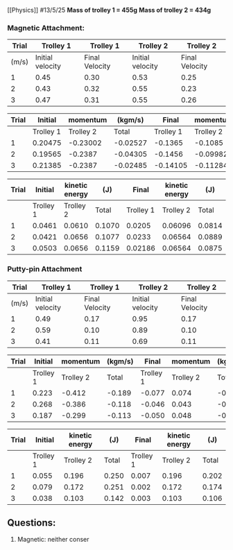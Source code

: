 [[Physics]]
#13/5/25 
**Mass of trolley 1 = 455g**
**Mass of trolley 2 = 434g**
### Magnetic Attachment:

| Trial | Trolley 1        | Trolley 1      | Trolley 2        | Trolley 2      |
| ----- | ---------------- | -------------- | ---------------- | -------------- |
| (m/s) | Initial velocity | Final Velocity | Initial velocity | Final Velocity |
| 1     | 0.45             | 0.30           | 0.53             | 0.25           |
| 2     | 0.43             | 0.32           | 0.55             | 0.23           |
| 3     | 0.47             | 0.31           | 0.55             | 0.26           |

| Trial | Initial   | momentum  | (kgm/s)  | Final     | momentum  | (kgm/s)  |
| ----- | --------- | --------- | -------- | --------- | --------- | -------- |
|       | Trolley 1 | Trolley 2 | Total    | Trolley 1 | Trolley 2 | Total    |
| 1     | 0.20475   | -0.23002  | -0.02527 | -0.1365   | -0.1085   | -0.245   |
| 2     | 0.19565   | -0.2387   | -0.04305 | -0.1456   | -0.09982  | -0.24542 |
| 3     | 0.21385   | -0.2387   | -0.02485 | -0.14105  | -0.11284  | -0.25389 |

| Trial | Initial   | kinetic energy | (J)    | Final     | kinetic energy | (J)    |
| ----- | --------- | -------------- | ------ | --------- | -------------- | ------ |
|       | Trolley 1 | Trolley 2      | Total  | Trolley 1 | Trolley 2      | Total  |
| 1     | 0.0461    | 0.0610         | 0.1070 | 0.0205    | 0.06096        | 0.0814 |
| 2     | 0.0421    | 0.0656         | 0.1077 | 0.0233    | 0.06564        | 0.0889 |
| 3     | 0.0503    | 0.0656         | 0.1159 | 0.02186   | 0.06564        | 0.0875 |
### Putty-pin Attachment

| Trial | Trolley 1        | Trolley 1      | Trolley 2        | Trolley 2      |
| ----- | ---------------- | -------------- | ---------------- | -------------- |
| (m/s) | Initial velocity | Final Velocity | Initial velocity | Final Velocity |
| 1     | 0.49             | 0.17           | 0.95             | 0.17           |
| 2     | 0.59             | 0.10           | 0.89             | 0.10           |
| 3     | 0.41             | 0.11           | 0.69             | 0.11           |

| Trial | Initial   | momentum  | (kgm/s) | Final     | momentum  | (kgm/s) |
| ----- | --------- | --------- | ------- | --------- | --------- | ------- |
|       | Trolley 1 | Trolley 2 | Total   | Trolley 1 | Trolley 2 | Total   |
| 1     | 0.223     | -0.412    | -0.189  | -0.077    | 0.074     | -0.004  |
| 2     | 0.268     | -0.386    | -0.118  | -0.046    | 0.043     | -0.002  |
| 3     | 0.187     | -0.299    | -0.113  | -0.050    | 0.048     | -0.002  |

| Trial | Initial   | kinetic energy | (J)   | Final     | kinetic energy | (J)   |
| ----- | --------- | -------------- | ----- | --------- | -------------- | ----- |
|       | Trolley 1 | Trolley 2      | Total | Trolley 1 | Trolley 2      | Total |
| 1     | 0.055     | 0.196          | 0.250 | 0.007     | 0.196          | 0.202 |
| 2     | 0.079     | 0.172          | 0.251 | 0.002     | 0.172          | 0.174 |
| 3     | 0.038     | 0.103          | 0.142 | 0.003     | 0.103          | 0.106 |
## Questions:
1) Magnetic: neither conser